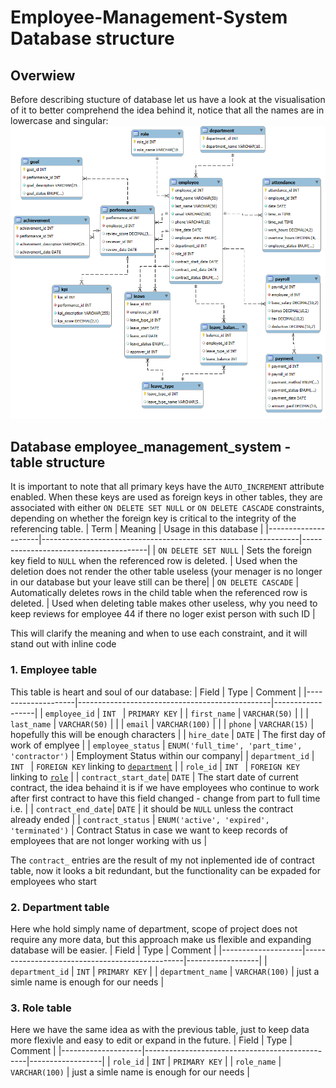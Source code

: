 # Employee-Management-System Database structure 

## Overwiew
Before describing stucture of database let us have a look at the visualisation of it to better comprehend the idea behind it, notice that all the names are in lowercase and singular:
![Alt Text](database_structure.png)

## Database employee_management_system - table structure

It is important to note that all primary keys have the `AUTO_INCREMENT` attribute enabled. When these keys are used as foreign keys in other tables, they are associated with either `ON DELETE SET NULL` or `ON DELETE CASCADE` constraints, depending on whether the foreign key is critical to the integrity of the referencing table.
| Term                | Meaning                                                        | Usage in this database                                |
|---------------------|----------------------------------------------------------------|---------------------------------------|
| `ON DELETE SET NULL`  | Sets the foreign key field to `NULL` when the referenced row is deleted.  | Used when the deletion does not render the other table useless (your menager is no longer in our database but your leave still can be there|
| `ON DELETE CASCADE`   | Automatically deletes rows in the child table when the referenced row is deleted. | Used when deleting table makes other useless, why you need to keep reviews for employee 44 if there no loger exist person with such ID          |

This will clarify the meaning and when to use each constraint, and it will stand out with inline code 
### 1. Employee table 
 This table is heart and soul of our database:
 | Field              | Type                                           | Comment          |
|--------------------|------------------------------------------------|------------------|
| `employee_id`      | `INT `                                          | `PRIMARY KEY` |
| `first_name`       | `VARCHAR(50)`                                  |  |
| `last_name`        | `VARCHAR(50)`                                  |       |
| `email`            | `VARCHAR(100)`                                 |      |
| `phone`            | `VARCHAR(15)`                                  | hopefully this will be enough characters      |
| `hire_date`        | `DATE`                                         | The first day of work of emplyee       |
| `employee_status`  | `ENUM('full_time', 'part_time', 'contractor')`  | Employment Status within our company|
| `department_id`    | `INT `                                          | `FOREIGN KEY` linking to [`department`](#2-department-table)   |
| `role_id`          | `INT `                                          | `FOREIGN KEY` linking to [`role`](#3-role-table)       |
| `contract_start_date`| `DATE`                                       | The start date of current contract, the idea behaind it is if we have employees who continue to work after first contract to have this field changed - change from part to full time i.e.  |
| `contract_end_date`| `DATE`                                         | it should be `NULL` unless the contract already ended |
| `contract_status`  | `ENUM('active', 'expired', 'terminated')`      | Contract Status in case we want to keep records of employees that are not longer working with us  |

The `contract_` entries are the result of my not inplemented ide of contract table, now it looks a bit redundant, but the functionality can be expaded for employees who start 

### 2. Department table
Here whe hold simply name of department, scope of project does not require any more data, but this approach make us flexible and expanding database will be easier.
 | Field              | Type                                           | Comment          |
|--------------------|------------------------------------------------|------------------|
| `department_id` | `INT` | `PRIMARY KEY` |
| `department_name` | `VARCHAR(100)` | just a simle name is enough for our needs |

### 3. Role table
Here we have the same idea as with the previous table, just to keep data more flexivle and easy to edit or expand in the future.
 | Field              | Type                                           | Comment          |
|--------------------|------------------------------------------------|------------------|
| `role_id` | `INT` | `PRIMARY KEY` |
| `role_name` | `VARCHAR(100)` | just a simle name is enough for our needs |
### 
